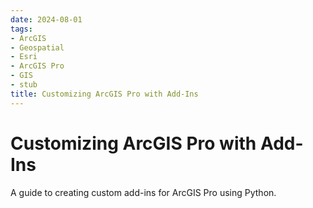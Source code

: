```yaml
---
date: 2024-08-01
tags:
- ArcGIS
- Geospatial
- Esri
- ArcGIS Pro
- GIS
- stub
title: Customizing ArcGIS Pro with Add-Ins
---
```


# Customizing ArcGIS Pro with Add-Ins

A guide to creating custom add-ins for ArcGIS Pro using Python.
